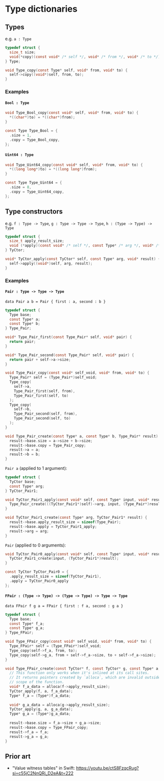 # Type dictionaries

## Types

e.g. `a : Type`

```c
typedef struct {
  size_t size;
  void(*copy)(const void* /* self */, void* /* from */, void* /* to */);
} Type;

void Type_copy(const Type* self, void* from, void* to) {
  self->copy((void*)self, from, to);
}
```

### Examples

#### `Bool : Type`

```c
void Type_Bool_copy(const void* self, void* from, void* to) {
  *((char*)to) = *((char*)from);
}

const Type Type_Bool = {
  .size = 1,
  .copy = Type_Bool_copy,
};
```

#### `Uint64 : Type`

```c
void Type_Uint64_copy(const void* self, void* from, void* to) {
  *((long long*)to) = *((long long*)from);
}

const Type Type_Uint64 = {
  .size = 8,
  .copy = Type_Uint64_copy,
};
```

## Type constructors

e.g. `f : Type -> Type`, `g : Type -> Type -> Type`, `h : (Type -> Type) -> Type`

```c
typedef struct {
  size_t apply_result_size;
  void (*apply)(const void* /* self */, const Type* /* arg */, void* /* result */);
} TyCtor;

void* TyCtor_apply(const TyCtor* self, const Type* arg, void* result) {
  self->apply((void*)self, arg, result);
}
```

### Examples

#### `Pair : Type -> Type -> Type`

```
data Pair a b = Pair { first : a, second : b }
```

```c
typedef struct {
  Type base;
  const Type* a;
  const Type* b;
} Type_Pair;

void* Type_Pair_first(const Type_Pair* self, void* pair) {
  return pair;
}

void* Type_Pair_second(const Type_Pair* self, void* pair) {
  return pair + self->a->size;
}

void Type_Pair_copy(const void* self_void, void* from, void* to) {
  Type_Pair* self = (Type_Pair*)self_void;
  Type_copy(
    self->a,
    Type_Pair_first(self, from),
    Type_Pair_first(self, to)
  );
  Type_copy(
    self->b,
    Type_Pair_second(self, from),
    Type_Pair_second(self, to)
  );
}

void Type_Pair_create(const Type* a, const Type* b, Type_Pair* result) {
  result->base.size = a->size + b->size;
  result->base.copy = Type_Pair_copy;
  result->a = a;
  result->b = b;
}
```

`Pair a` (applied to 1 argument):

```c
typedef struct {
  TyCtor base;
  const Type* arg;
} TyCtor_Pair1;

void TyCtor_Pair1_apply(const void* self, const Type* input, void* result) {
  Type_Pair_create(((TyCtor_Pair1*)self)->arg, input, (Type_Pair*)result);
}

void TyCtor_Pair1_create(const Type* arg, TyCtor_Pair1* result) {
  result->base.apply_result_size = sizeof(Type_Pair);
  result->base.apply = TyCtor_Pair1_apply;
  result->arg = arg;
}
```

`Pair` (applied to 0 arguments):

```c
void TyCtor_Pair0_apply(const void* self, const Type* input, void* result) {
  TyCtor_Pair1_create(input, (TyCtor_Pair1*)result);
}

const TyCtor TyCtor_Pair0 = {
  .apply_result_size = sizeof(TyCtor_Pair1),
  .apply = TyCtor_Pair0_apply
};
```

#### `FPair : (Type -> Type) -> (Type -> Type) -> Type -> Type`

`data FPair f g a = FPair { first : f a, second : g a }`

```c
typedef struct {
  Type base;
  const Type* f_a;
  const Type* g_a;
} Type_FPair;

void Type_FPair_copy(const void* self_void, void* from, void* to) {
  Type_FPair* self = (Type_FPair*)self_void;
  Type_copy(self->f_a, from, to);
  Type_copy(self->g_a, from + self->f_a->size, to + self->f_a->size);
}

void Type_FPair_create(const TyCtor* f, const TyCtor* g, const Type* a, Type_FPair* result) {
  // This function only works when it's inlined at its call sites.
  // It returns pointers created by `alloca`, which are invalid outside the
  // scope of the function.
  void* f_a_data = alloca(f->apply_result_size);
  TyCtor_apply(f, a, f_a_data);
  Type* f_a = (Type*)f_a_data;
  
  void* g_a_data = alloca(g->apply_result_size);
  TyCtor_apply(g, a, g_a_data);
  Type* g_a = (Type*)g_a_data;
  
  result->base.size = f_a->size + g_a->size;
  result->base.copy = Type_FPair_copy;
  result->f_a = f_a;
  result->g_a = g_a;
}
```

## Prior art

* "Value witness tables" in Swift: <https://youtu.be/ctS8FzqcRug?si=c55jC2NnQRj_D2eA&t=222>
